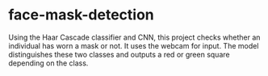 # face-mask-detection

Using the Haar Cascade classifier and CNN, this project checks whether an individual has worn a mask or not. It uses the webcam for input. The model distinguishes these two classes and outputs a red or green square depending on the class.
